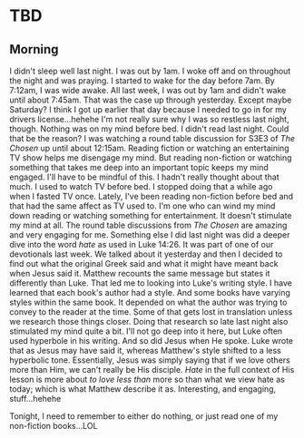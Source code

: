 # TBD

## Morning

I didn't sleep well last night. I was out by 1am. I woke off and on throughout the night and was praying. I started to wake for the day before 7am. By 7:12am, I was wide awake. All last week, I was out by 1am and didn't wake until about 7:45am. That was the case up through yesterday. Except maybe Saturday? I think I got up earlier that day because I needed to go in for my drivers license...hehehe I'm not really sure why I was so restless last night, though. Nothing was on my mind before bed. I didn't read last night. Could that be the reason? I was watching a round table discussion for S3E3 of *The Chosen* up until about 12:15am. Reading fiction or watching an entertaining TV show helps me disengage my mind. But reading non-fiction or watching something that takes me deep into an important topic keeps my mind engaged. I'll have to be mindful of this. I hadn't really thought about that much. I used to watch TV before bed. I stopped doing that a while ago when I fasted TV once. Lately, I've been reading non-fiction before bed and that had the same affect as TV used to. I'm one who can wind my mind down reading or watching something for entertainment. It doesn't stimulate my mind at all. The round table discussions from *The Chosen* are amazing and very engaging for me. Something else I did last night was did a deeper dive into the word *hate* as used in Luke 14:26. It was part of one of our devotionals last week. We talked about it yesterday and then I decided to find out what the original Greek said and what it might have meant back when Jesus said it. Matthew recounts the same message but states it differently than Luke. That led me to looking into Luke's writing style. I have learned that each book's author had a style. And some books have varying styles within the same book. It depended on what the author was trying to convey to the reader at the time. Some of that gets lost in translation unless we research those things closer. Doing that research so late last night also stimulated my mind quite a bit. I'll not go deep into it here, but Luke often used hyperbole in his writing. And so did Jesus when He spoke. Luke wrote that as Jesus may have said it, whereas Matthew's style shifted to a less hyperbolic tone. Essentially, Jesus was simply saying that if we love others more than Him, we can't really be His disciple. *Hate* in the full context of His lesson is more about *to love less than* more so than what we view hate as today; which is what Matthew describe it as. Interesting, and engaging, stuff...hehehe

Tonight, I need to remember to either do nothing, or just read one of my non-fiction books...LOL

